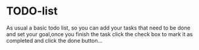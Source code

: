 # TODO-list

As usual a basic todo list,
so you can add your tasks that need to be done
and set your goal,once you finish the task click the check box to mark it as completed and 
click the done button...

